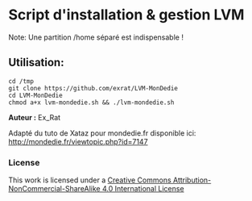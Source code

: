 # Script d'installation & gestion LVM


Note: Une partition /home séparé est indispensable !

## Utilisation:
````
cd /tmp
git clone https://github.com/exrat/LVM-MonDedie
cd LVM-MonDedie
chmod a+x lvm-mondedie.sh && ./lvm-mondedie.sh
````

**Auteur :** Ex_Rat

Adapté du tuto de Xataz pour mondedie.fr disponible ici:
http://mondedie.fr/viewtopic.php?id=7147

### License
This work is licensed under a [Creative Commons Attribution-NonCommercial-ShareAlike 4.0 International License](http://creativecommons.org/licenses/by-nc-sa/4.0/)
